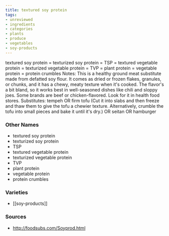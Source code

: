 ```yaml
---
title: textured soy protein
tags:
- unreviewed
- ingredients
- categories
- plants
- produce
- vegetables
- soy-products
---
```

textured soy protein = texturized soy protein = TSP = textured vegetable protein = texturized vegetable protein = TVP = plant protein = vegetable protein = protein crumbles Notes: This is a healthy ground meat substitute made from defatted soy flour. It comes as dried or frozen flakes, granules, or chunks, and it has a chewy, meaty texture when it's cooked. The flavor's a bit bland, so it works best in well-seasoned dishes like chili and sloppy joes. Some brands are beef or chicken-flavored. Look for it in health food stores. Substitutes: tempeh OR firm tofu (Cut it into slabs and then freeze and thaw them to give the tofu a chewier texture. Alternatively, crumble the tofu into small pieces and bake it until it's dry.) OR seitan OR hamburger

### Other Names

* textured soy protein
* texturized soy protein
* TSP
* textured vegetable protein
* texturized vegetable protein
* TVP
* plant protein
* vegetable protein
* protein crumbles

### Varieties

* [[soy-products]]

### Sources
* http://foodsubs.com/Soyprod.html
